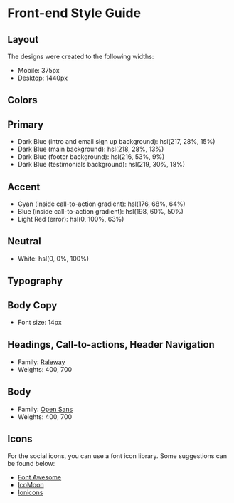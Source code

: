 # Front-end Style Guide

## Layout
The designs were created to the following widths:
- Mobile: 375px
- Desktop: 1440px

## Colors

## Primary
- Dark Blue (intro and email sign up background): hsl(217, 28%, 15%)
- Dark Blue (main background): hsl(218, 28%, 13%)
- Dark Blue (footer background): hsl(216, 53%, 9%)
- Dark Blue (testimonials background): hsl(219, 30%, 18%)

## Accent
- Cyan (inside call-to-action gradient): hsl(176, 68%, 64%)
- Blue (inside call-to-action gradient): hsl(198, 60%, 50%)
- Light Red (error): hsl(0, 100%, 63%)

## Neutral
- White: hsl(0, 0%, 100%)

## Typography

## Body Copy
- Font size: 14px

## Headings, Call-to-actions, Header Navigation
- Family: [Raleway](https://fonts.google.com/specimen/Raleway)
- Weights: 400, 700

## Body
- Family: [Open Sans](https://fonts.google.com/specimen/Open+Sans)
- Weights: 400, 700

## Icons
For the social icons, you can use a font icon library. Some suggestions can be found below:
- [Font Awesome](https://fontawesome.com/)
- [IcoMoon](https://icomoon.io/)
- [Ionicons](https://ionicons.com/)